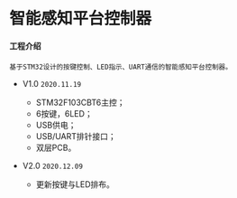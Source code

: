 # 智能感知平台控制器
#### 工程介绍
    基于STM32设计的按键控制、LED指示、UART通信的智能感知平台控制器。

* V1.0   `2020.11.19`
    * STM32F103CBT6主控；
    * 6按键，6LED；
    * USB供电；
    * USB/UART排针接口；
    * 双层PCB。


* V2.0  `2020.12.09`
    * 更新按键与LED排布。